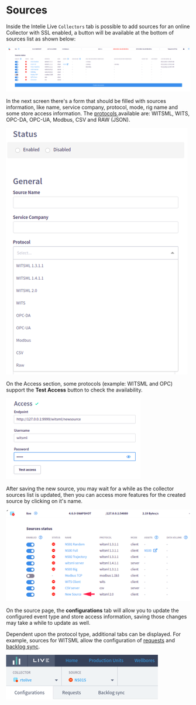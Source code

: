 # Sources

Inside the Intelie Live `Collectors` tab is possible to add sources for an online Collector with SSL enabled,  a button will be available at the bottom of sources list as shown below:

![List of sources configured for a Collector](<../../.gitbook/assets/image (111).png>)

In the next screen there's a form that should be filled with sources information, like name, service company, protocol, mode, rig name and some store access information. The [protocols ](../protocols/)available are: WITSML, WITS, OPC-DA, OPC-UA, Modbus, CSV and RAW (JSON).

![List of protocols available to configure a new source](<../../.gitbook/assets/image (164).png>)

On the Access section, some protocols (example: WITSML and OPC) support the **Test Access** button to check the availability.

![](<../../.gitbook/assets/image (142).png>)



After saving the new source, you may wait for a while as the collector sources list is updated, then you can access more features for the created source by clicking on it's name.

![Choose a source to edit, then new tabs will display if the protocol supports](<../../.gitbook/assets/image (92).png>)

On the source page, the **configurations** tab will allow you to update the configured event type and store access information, saving those changes may take a while to update as well.

Dependent upon the protocol type, additional tabs can be displayed. For example, sources for WITSML allow the configuration of [requests](https://drilling.intelie.com/collector/remote-control/requests) and [backlog sync](https://drilling.intelie.com/collector/remote-control/backlog-sync).&#x20;

![](<../../.gitbook/assets/image (207).png>)
